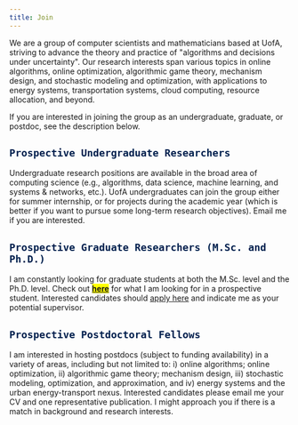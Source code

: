 ```yaml
---
title: Join
---
```





We are a group of computer scientists and mathematicians based at UofA, striving to advance the theory and practice of "algorithms and decisions under uncertainty".  Our research interests span various topics in online algorithms, online optimization, algorithmic game theory, mechanism design, and  stochastic modeling and optimization, with applications to energy systems, transportation systems, cloud computing, resource allocation, and beyond.  

If you are interested in joining the group as an undergraduate, graduate, or postdoc, see the description below. 


## <span style="color:#00204e"> `Prospective Undergraduate Researchers` </span> 

Undergraduate research positions are available in the broad area of computing science (e.g., algorithms, data science, machine learning, and systems & networks, etc.). UofA undergraduates can join the group either for summer internship, or for projects during the academic year (which is better if you want to pursue some long-term research objectives). Email me if you are interested.


## <span style="color:#00204e"> `Prospective Graduate Researchers (M.Sc. and Ph.D.)` </span> 

I am constantly looking for graduate students at both the M.Sc. level and the Ph.D. level.  Check out <mark>[**here**](/prospectivephds)</mark> for what I am looking for in a prospective student.  Interested candidates should [apply here](https://www.ualberta.ca/computing-science/graduate-studies/programs-and-admissions/index.html) and indicate me as your potential supervisor. 


## <span style="color:#00204e"> `Prospective Postdoctoral Fellows` </span>

I am interested in hosting postdocs (subject to funding availability) in a variety of areas, including but not limited to: i) online algorithms; online optimization, ii)  algorithmic game theory; mechanism design, iii) stochastic modeling, optimization, and approximation, and iv) energy systems and the urban energy-transport nexus. Interested candidates please email me your CV and one representative publication. I might approach you if there is a match in background and research interests. 